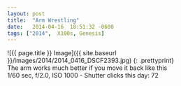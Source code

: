 ```yaml
---
layout: post
title:  "Arm Wrestling"
date:   2014-04-16  18:51:32 -0600
tags: ["2014",  X100s, Genesis]
---
```

![{{ page.title }} Image]({{ site.baseurl }}/images/2014/2014_0416_DSCF2393.jpg)
{: .prettyprint}  
The arm works much better if you move it back like this  
1/60 sec, f/2.0, ISO 1000 - Shutter clicks this day: 72